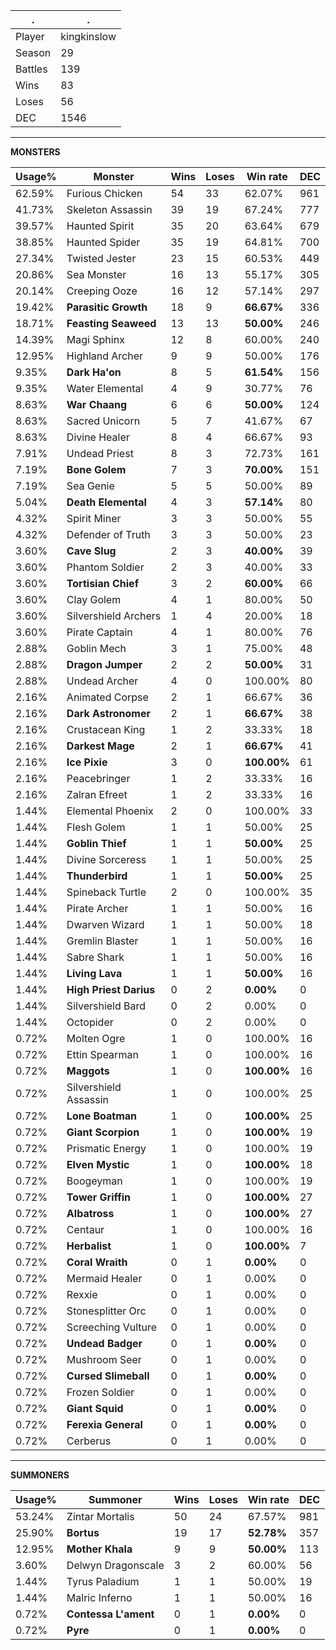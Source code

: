 .|.
|-|-
Player|kingkinslow
Season|29
Battles|139
Wins|83
Loses|56
DEC|1546

---
**MONSTERS**

Usage%|Monster|Wins|Loses|Win rate|DEC|
-|-|-|-|-|-|
62.59%|Furious Chicken|54|33|62.07%|961|
41.73%|Skeleton Assassin|39|19|67.24%|777|
39.57%|Haunted Spirit|35|20|63.64%|679|
38.85%|Haunted Spider|35|19|64.81%|700|
27.34%|Twisted Jester|23|15|60.53%|449|
20.86%|Sea Monster|16|13|55.17%|305|
20.14%|Creeping Ooze|16|12|57.14%|297|
19.42%|**Parasitic Growth**|18|9|**66.67%**|336|
18.71%|**Feasting Seaweed**|13|13|**50.00%**|246|
14.39%|Magi Sphinx|12|8|60.00%|240|
12.95%|Highland Archer|9|9|50.00%|176|
9.35%|**Dark Ha'on**|8|5|**61.54%**|156|
9.35%|Water Elemental|4|9|30.77%|76|
8.63%|**War Chaang**|6|6|**50.00%**|124|
8.63%|Sacred Unicorn|5|7|41.67%|67|
8.63%|Divine Healer|8|4|66.67%|93|
7.91%|Undead Priest|8|3|72.73%|161|
7.19%|**Bone Golem**|7|3|**70.00%**|151|
7.19%|Sea Genie|5|5|50.00%|89|
5.04%|**Death Elemental**|4|3|**57.14%**|80|
4.32%|Spirit Miner|3|3|50.00%|55|
4.32%|Defender of Truth|3|3|50.00%|23|
3.60%|**Cave Slug**|2|3|**40.00%**|39|
3.60%|Phantom Soldier|2|3|40.00%|33|
3.60%|**Tortisian Chief**|3|2|**60.00%**|66|
3.60%|Clay Golem|4|1|80.00%|50|
3.60%|Silvershield Archers|1|4|20.00%|18|
3.60%|Pirate Captain|4|1|80.00%|76|
2.88%|Goblin Mech|3|1|75.00%|48|
2.88%|**Dragon Jumper**|2|2|**50.00%**|31|
2.88%|Undead Archer|4|0|100.00%|80|
2.16%|Animated Corpse|2|1|66.67%|36|
2.16%|**Dark Astronomer**|2|1|**66.67%**|38|
2.16%|Crustacean King|1|2|33.33%|18|
2.16%|**Darkest Mage**|2|1|**66.67%**|41|
2.16%|**Ice Pixie**|3|0|**100.00%**|61|
2.16%|Peacebringer|1|2|33.33%|16|
2.16%|Zalran Efreet|1|2|33.33%|16|
1.44%|Elemental Phoenix|2|0|100.00%|33|
1.44%|Flesh Golem|1|1|50.00%|25|
1.44%|**Goblin Thief**|1|1|**50.00%**|25|
1.44%|Divine Sorceress|1|1|50.00%|25|
1.44%|**Thunderbird**|1|1|**50.00%**|25|
1.44%|Spineback Turtle|2|0|100.00%|35|
1.44%|Pirate Archer|1|1|50.00%|16|
1.44%|Dwarven Wizard|1|1|50.00%|18|
1.44%|Gremlin Blaster|1|1|50.00%|16|
1.44%|Sabre Shark|1|1|50.00%|16|
1.44%|**Living Lava**|1|1|**50.00%**|16|
1.44%|**High Priest Darius**|0|2|**0.00%**|0|
1.44%|Silvershield Bard|0|2|0.00%|0|
1.44%|Octopider|0|2|0.00%|0|
0.72%|Molten Ogre|1|0|100.00%|16|
0.72%|Ettin Spearman|1|0|100.00%|16|
0.72%|**Maggots**|1|0|**100.00%**|16|
0.72%|Silvershield Assassin|1|0|100.00%|25|
0.72%|**Lone Boatman**|1|0|**100.00%**|25|
0.72%|**Giant Scorpion**|1|0|**100.00%**|19|
0.72%|Prismatic Energy|1|0|100.00%|19|
0.72%|**Elven Mystic**|1|0|**100.00%**|18|
0.72%|Boogeyman|1|0|100.00%|19|
0.72%|**Tower Griffin**|1|0|**100.00%**|27|
0.72%|**Albatross**|1|0|**100.00%**|27|
0.72%|Centaur|1|0|100.00%|16|
0.72%|**Herbalist**|1|0|**100.00%**|7|
0.72%|**Coral Wraith**|0|1|**0.00%**|0|
0.72%|Mermaid Healer|0|1|0.00%|0|
0.72%|Rexxie|0|1|0.00%|0|
0.72%|Stonesplitter Orc|0|1|0.00%|0|
0.72%|Screeching Vulture|0|1|0.00%|0|
0.72%|**Undead Badger**|0|1|**0.00%**|0|
0.72%|Mushroom Seer|0|1|0.00%|0|
0.72%|**Cursed Slimeball**|0|1|**0.00%**|0|
0.72%|Frozen Soldier|0|1|0.00%|0|
0.72%|**Giant Squid**|0|1|**0.00%**|0|
0.72%|**Ferexia General**|0|1|**0.00%**|0|
0.72%|Cerberus|0|1|0.00%|0|

---
**SUMMONERS**

Usage%|Summoner|Wins|Loses|Win rate|DEC|
-|-|-|-|-|-|
53.24%|Zintar Mortalis|50|24|67.57%|981|
25.90%|**Bortus**|19|17|**52.78%**|357|
12.95%|**Mother Khala**|9|9|**50.00%**|113|
3.60%|Delwyn Dragonscale|3|2|60.00%|56|
1.44%|Tyrus Paladium|1|1|50.00%|19|
1.44%|Malric Inferno|1|1|50.00%|16|
0.72%|**Contessa L'ament**|0|1|**0.00%**|0|
0.72%|**Pyre**|0|1|**0.00%**|0|
